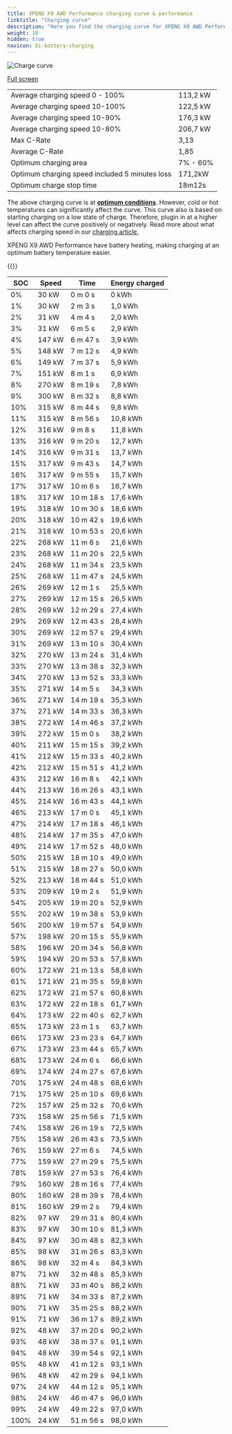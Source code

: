 ```yaml
---
title: XPENG X9 AWD Performance charging curve & performance
linktitle: "Charging curve"
description: "Here you find the charging curve for XPENG X9 AWD Performance."
weight: 10
hidden: true
navicon: bi-battery-charging
---
```

<!-- markdownlint-disable MD033 -->
<img src="../chargingcurve.svg" alt="Charge curve" class="img-fluid">

[Full screen](../chargingcurve.svg)


<table class="table table-striped">
<tbody>
<tr>
<td>Average charging speed 0 - 100%</td><td>113,2 kW</td>
</tr>
<tr>
<td>Average charging speed 10-100%</td><td>122,5 kW</td>
</tr>
<tr>
<td>Average charging speed 10-90%</td><td>176,3 kW</td>
</tr>
<tr>
<td>Average charging speed 10-80%</td><td>206,7 kW</td>
</tr>
<tr>
<td>Max C-Rate</td><td>3,13</td>
</tr>
<tr>
<td>Average C-Rate</td><td>1,85</td>
</tr>
<tr>
<td>Optimum charging area</td><td>7% - 60%</td>
</tr>
<tr>
<td>Optimum charging speed included 5 minutes loss</td><td>171,2kW</td>
</tr>
<tr>
<td>Optimum charge stop time</td><td>18m12s</td>
</tr>
</tbody>
</table>


The above charging curve is at **[optimum conditions](../../../../../technology/battery/charging/#temperature)**. However, cold or hot temperatures can significantly affect the curve. This curve also is based on starting charging on a low state of charge. Therefore, plugin in at a higher level can affect the curve positively or negatively. Read more about what affects charging speed in our [charging article.](../../../../../technology/battery/charging/)


XPENG X9 AWD Performance have battery heating, making charging at an optimum battery temperature easier.


{{<evkxdisplayaddarticle />}}
<table class="table table-striped">
<thead>
<tr><th>SOC</th><th>Speed</th><th>Time</th><th>Energy charged</th></tr>
</thead>
<tbody>
<tr>
<td>0%</td><td>30 kW</td><td> 0 m 0 s </td><td>0 kWh </td>
</tr>
<tr>
<td>1%</td><td>30 kW</td><td> 2 m 3 s </td><td>1,0 kWh </td>
</tr>
<tr>
<td>2%</td><td>31 kW</td><td> 4 m 4 s </td><td>2,0 kWh </td>
</tr>
<tr>
<td>3%</td><td>31 kW</td><td> 6 m 5 s </td><td>2,9 kWh </td>
</tr>
<tr>
<td>4%</td><td>147 kW</td><td> 6 m 47 s </td><td>3,9 kWh </td>
</tr>
<tr>
<td>5%</td><td>148 kW</td><td> 7 m 12 s </td><td>4,9 kWh </td>
</tr>
<tr>
<td>6%</td><td>149 kW</td><td> 7 m 37 s </td><td>5,9 kWh </td>
</tr>
<tr>
<td>7%</td><td>151 kW</td><td> 8 m 1 s </td><td>6,9 kWh </td>
</tr>
<tr>
<td>8%</td><td>270 kW</td><td> 8 m 19 s </td><td>7,8 kWh </td>
</tr>
<tr>
<td>9%</td><td>300 kW</td><td> 8 m 32 s </td><td>8,8 kWh </td>
</tr>
<tr>
<td>10%</td><td>315 kW</td><td> 8 m 44 s </td><td>9,8 kWh </td>
</tr>
<tr>
<td>11%</td><td>315 kW</td><td> 8 m 56 s </td><td>10,8 kWh </td>
</tr>
<tr>
<td>12%</td><td>316 kW</td><td> 9 m 8 s </td><td>11,8 kWh </td>
</tr>
<tr>
<td>13%</td><td>316 kW</td><td> 9 m 20 s </td><td>12,7 kWh </td>
</tr>
<tr>
<td>14%</td><td>316 kW</td><td> 9 m 31 s </td><td>13,7 kWh </td>
</tr>
<tr>
<td>15%</td><td>317 kW</td><td> 9 m 43 s </td><td>14,7 kWh </td>
</tr>
<tr>
<td>16%</td><td>317 kW</td><td> 9 m 55 s </td><td>15,7 kWh </td>
</tr>
<tr>
<td>17%</td><td>317 kW</td><td> 10 m 6 s </td><td>16,7 kWh </td>
</tr>
<tr>
<td>18%</td><td>317 kW</td><td> 10 m 18 s </td><td>17,6 kWh </td>
</tr>
<tr>
<td>19%</td><td>318 kW</td><td> 10 m 30 s </td><td>18,6 kWh </td>
</tr>
<tr>
<td>20%</td><td>318 kW</td><td> 10 m 42 s </td><td>19,6 kWh </td>
</tr>
<tr>
<td>21%</td><td>318 kW</td><td> 10 m 53 s </td><td>20,6 kWh </td>
</tr>
<tr>
<td>22%</td><td>268 kW</td><td> 11 m 6 s </td><td>21,6 kWh </td>
</tr>
<tr>
<td>23%</td><td>268 kW</td><td> 11 m 20 s </td><td>22,5 kWh </td>
</tr>
<tr>
<td>24%</td><td>268 kW</td><td> 11 m 34 s </td><td>23,5 kWh </td>
</tr>
<tr>
<td>25%</td><td>268 kW</td><td> 11 m 47 s </td><td>24,5 kWh </td>
</tr>
<tr>
<td>26%</td><td>269 kW</td><td> 12 m 1 s </td><td>25,5 kWh </td>
</tr>
<tr>
<td>27%</td><td>269 kW</td><td> 12 m 15 s </td><td>26,5 kWh </td>
</tr>
<tr>
<td>28%</td><td>269 kW</td><td> 12 m 29 s </td><td>27,4 kWh </td>
</tr>
<tr>
<td>29%</td><td>269 kW</td><td> 12 m 43 s </td><td>28,4 kWh </td>
</tr>
<tr>
<td>30%</td><td>269 kW</td><td> 12 m 57 s </td><td>29,4 kWh </td>
</tr>
<tr>
<td>31%</td><td>269 kW</td><td> 13 m 10 s </td><td>30,4 kWh </td>
</tr>
<tr>
<td>32%</td><td>270 kW</td><td> 13 m 24 s </td><td>31,4 kWh </td>
</tr>
<tr>
<td>33%</td><td>270 kW</td><td> 13 m 38 s </td><td>32,3 kWh </td>
</tr>
<tr>
<td>34%</td><td>270 kW</td><td> 13 m 52 s </td><td>33,3 kWh </td>
</tr>
<tr>
<td>35%</td><td>271 kW</td><td> 14 m 5 s </td><td>34,3 kWh </td>
</tr>
<tr>
<td>36%</td><td>271 kW</td><td> 14 m 19 s </td><td>35,3 kWh </td>
</tr>
<tr>
<td>37%</td><td>271 kW</td><td> 14 m 33 s </td><td>36,3 kWh </td>
</tr>
<tr>
<td>38%</td><td>272 kW</td><td> 14 m 46 s </td><td>37,2 kWh </td>
</tr>
<tr>
<td>39%</td><td>272 kW</td><td> 15 m 0 s </td><td>38,2 kWh </td>
</tr>
<tr>
<td>40%</td><td>211 kW</td><td> 15 m 15 s </td><td>39,2 kWh </td>
</tr>
<tr>
<td>41%</td><td>212 kW</td><td> 15 m 33 s </td><td>40,2 kWh </td>
</tr>
<tr>
<td>42%</td><td>212 kW</td><td> 15 m 51 s </td><td>41,2 kWh </td>
</tr>
<tr>
<td>43%</td><td>212 kW</td><td> 16 m 8 s </td><td>42,1 kWh </td>
</tr>
<tr>
<td>44%</td><td>213 kW</td><td> 16 m 26 s </td><td>43,1 kWh </td>
</tr>
<tr>
<td>45%</td><td>214 kW</td><td> 16 m 43 s </td><td>44,1 kWh </td>
</tr>
<tr>
<td>46%</td><td>213 kW</td><td> 17 m 0 s </td><td>45,1 kWh </td>
</tr>
<tr>
<td>47%</td><td>214 kW</td><td> 17 m 18 s </td><td>46,1 kWh </td>
</tr>
<tr>
<td>48%</td><td>214 kW</td><td> 17 m 35 s </td><td>47,0 kWh </td>
</tr>
<tr>
<td>49%</td><td>214 kW</td><td> 17 m 52 s </td><td>48,0 kWh </td>
</tr>
<tr>
<td>50%</td><td>215 kW</td><td> 18 m 10 s </td><td>49,0 kWh </td>
</tr>
<tr>
<td>51%</td><td>215 kW</td><td> 18 m 27 s </td><td>50,0 kWh </td>
</tr>
<tr>
<td>52%</td><td>213 kW</td><td> 18 m 44 s </td><td>51,0 kWh </td>
</tr>
<tr>
<td>53%</td><td>209 kW</td><td> 19 m 2 s </td><td>51,9 kWh </td>
</tr>
<tr>
<td>54%</td><td>205 kW</td><td> 19 m 20 s </td><td>52,9 kWh </td>
</tr>
<tr>
<td>55%</td><td>202 kW</td><td> 19 m 38 s </td><td>53,9 kWh </td>
</tr>
<tr>
<td>56%</td><td>200 kW</td><td> 19 m 57 s </td><td>54,9 kWh </td>
</tr>
<tr>
<td>57%</td><td>198 kW</td><td> 20 m 15 s </td><td>55,9 kWh </td>
</tr>
<tr>
<td>58%</td><td>196 kW</td><td> 20 m 34 s </td><td>56,8 kWh </td>
</tr>
<tr>
<td>59%</td><td>194 kW</td><td> 20 m 53 s </td><td>57,8 kWh </td>
</tr>
<tr>
<td>60%</td><td>172 kW</td><td> 21 m 13 s </td><td>58,8 kWh </td>
</tr>
<tr>
<td>61%</td><td>171 kW</td><td> 21 m 35 s </td><td>59,8 kWh </td>
</tr>
<tr>
<td>62%</td><td>172 kW</td><td> 21 m 57 s </td><td>60,8 kWh </td>
</tr>
<tr>
<td>63%</td><td>172 kW</td><td> 22 m 18 s </td><td>61,7 kWh </td>
</tr>
<tr>
<td>64%</td><td>173 kW</td><td> 22 m 40 s </td><td>62,7 kWh </td>
</tr>
<tr>
<td>65%</td><td>173 kW</td><td> 23 m 1 s </td><td>63,7 kWh </td>
</tr>
<tr>
<td>66%</td><td>173 kW</td><td> 23 m 23 s </td><td>64,7 kWh </td>
</tr>
<tr>
<td>67%</td><td>173 kW</td><td> 23 m 44 s </td><td>65,7 kWh </td>
</tr>
<tr>
<td>68%</td><td>173 kW</td><td> 24 m 6 s </td><td>66,6 kWh </td>
</tr>
<tr>
<td>69%</td><td>174 kW</td><td> 24 m 27 s </td><td>67,6 kWh </td>
</tr>
<tr>
<td>70%</td><td>175 kW</td><td> 24 m 48 s </td><td>68,6 kWh </td>
</tr>
<tr>
<td>71%</td><td>175 kW</td><td> 25 m 10 s </td><td>69,6 kWh </td>
</tr>
<tr>
<td>72%</td><td>157 kW</td><td> 25 m 32 s </td><td>70,6 kWh </td>
</tr>
<tr>
<td>73%</td><td>158 kW</td><td> 25 m 56 s </td><td>71,5 kWh </td>
</tr>
<tr>
<td>74%</td><td>158 kW</td><td> 26 m 19 s </td><td>72,5 kWh </td>
</tr>
<tr>
<td>75%</td><td>158 kW</td><td> 26 m 43 s </td><td>73,5 kWh </td>
</tr>
<tr>
<td>76%</td><td>159 kW</td><td> 27 m 6 s </td><td>74,5 kWh </td>
</tr>
<tr>
<td>77%</td><td>159 kW</td><td> 27 m 29 s </td><td>75,5 kWh </td>
</tr>
<tr>
<td>78%</td><td>159 kW</td><td> 27 m 53 s </td><td>76,4 kWh </td>
</tr>
<tr>
<td>79%</td><td>160 kW</td><td> 28 m 16 s </td><td>77,4 kWh </td>
</tr>
<tr>
<td>80%</td><td>160 kW</td><td> 28 m 39 s </td><td>78,4 kWh </td>
</tr>
<tr>
<td>81%</td><td>160 kW</td><td> 29 m 2 s </td><td>79,4 kWh </td>
</tr>
<tr>
<td>82%</td><td>97 kW</td><td> 29 m 31 s </td><td>80,4 kWh </td>
</tr>
<tr>
<td>83%</td><td>97 kW</td><td> 30 m 10 s </td><td>81,3 kWh </td>
</tr>
<tr>
<td>84%</td><td>97 kW</td><td> 30 m 48 s </td><td>82,3 kWh </td>
</tr>
<tr>
<td>85%</td><td>98 kW</td><td> 31 m 26 s </td><td>83,3 kWh </td>
</tr>
<tr>
<td>86%</td><td>98 kW</td><td> 32 m 4 s </td><td>84,3 kWh </td>
</tr>
<tr>
<td>87%</td><td>71 kW</td><td> 32 m 48 s </td><td>85,3 kWh </td>
</tr>
<tr>
<td>88%</td><td>71 kW</td><td> 33 m 40 s </td><td>86,2 kWh </td>
</tr>
<tr>
<td>89%</td><td>71 kW</td><td> 34 m 33 s </td><td>87,2 kWh </td>
</tr>
<tr>
<td>90%</td><td>71 kW</td><td> 35 m 25 s </td><td>88,2 kWh </td>
</tr>
<tr>
<td>91%</td><td>71 kW</td><td> 36 m 17 s </td><td>89,2 kWh </td>
</tr>
<tr>
<td>92%</td><td>48 kW</td><td> 37 m 20 s </td><td>90,2 kWh </td>
</tr>
<tr>
<td>93%</td><td>48 kW</td><td> 38 m 37 s </td><td>91,1 kWh </td>
</tr>
<tr>
<td>94%</td><td>48 kW</td><td> 39 m 54 s </td><td>92,1 kWh </td>
</tr>
<tr>
<td>95%</td><td>48 kW</td><td> 41 m 12 s </td><td>93,1 kWh </td>
</tr>
<tr>
<td>96%</td><td>48 kW</td><td> 42 m 29 s </td><td>94,1 kWh </td>
</tr>
<tr>
<td>97%</td><td>24 kW</td><td> 44 m 12 s </td><td>95,1 kWh </td>
</tr>
<tr>
<td>98%</td><td>24 kW</td><td> 46 m 47 s </td><td>96,0 kWh </td>
</tr>
<tr>
<td>99%</td><td>24 kW</td><td> 49 m 22 s </td><td>97,0 kWh </td>
</tr>
<tr>
<td>100%</td><td>24 kW</td><td> 51 m 56 s </td><td>98,0 kWh </td>
</tr>
</tbody>
</table>

